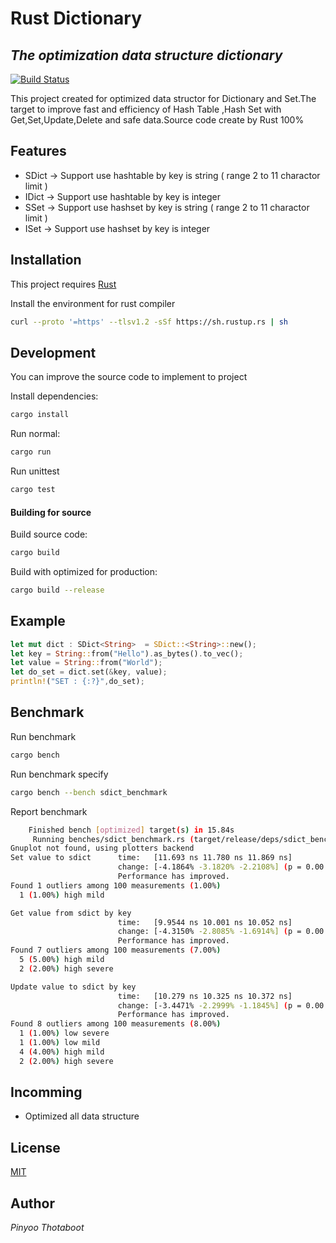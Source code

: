 # Rust Dictionary
## _The optimization data structure dictionary_

[![Build Status](https://travis-ci.org/joemccann/dillinger.svg?branch=master)](https://travis-ci.org/joemccann/dillinger)

This project created for optimized data structor for Dictionary and Set.The target to improve fast and efficiency of Hash Table ,Hash Set with Get,Set,Update,Delete and safe data.Source code create by Rust 100%

## Features

- SDict -> Support use hashtable by key is string ( range 2 to 11 charactor limit )
- IDict -> Support use hashtable by key is integer
- SSet  -> Support use hashset by key is string ( range 2 to 11 charactor limit )
- ISet  -> Support use hashset by key is integer

## Installation

This project requires [Rust](https://www.rust-lang.org/tools/install)

Install the environment for rust compiler

```sh
curl --proto '=https' --tlsv1.2 -sSf https://sh.rustup.rs | sh
```

## Development

You can improve the source code to implement to project 

Install dependencies:

```sh
cargo install
```

Run normal:

```sh
cargo run
```

Run unittest

```sh
cargo test
```

#### Building for source

Build source code:

```sh
cargo build
```

Build with optimized for production:

```sh
cargo build --release
```

## Example

```rs
let mut dict : SDict<String>  = SDict::<String>::new();
let key = String::from("Hello").as_bytes().to_vec();
let value = String::from("World");
let do_set = dict.set(&key, value);
println!("SET : {:?}",do_set);
```

## Benchmark

Run benchmark

```sh
cargo bench
```

Run benchmark specify

```sh
cargo bench --bench sdict_benchmark
```

Report benchmark

```sh
    Finished bench [optimized] target(s) in 15.84s
     Running benches/sdict_benchmark.rs (target/release/deps/sdict_benchmark-5e6c98c21226ae3f)
Gnuplot not found, using plotters backend
Set value to sdict      time:   [11.693 ns 11.780 ns 11.869 ns]
                        change: [-4.1864% -3.1820% -2.2108%] (p = 0.00 < 0.05)
                        Performance has improved.
Found 1 outliers among 100 measurements (1.00%)
  1 (1.00%) high mild

Get value from sdict by key
                        time:   [9.9544 ns 10.001 ns 10.052 ns]
                        change: [-4.3150% -2.8085% -1.6914%] (p = 0.00 < 0.05)
                        Performance has improved.
Found 7 outliers among 100 measurements (7.00%)
  5 (5.00%) high mild
  2 (2.00%) high severe

Update value to sdict by key
                        time:   [10.279 ns 10.325 ns 10.372 ns]
                        change: [-3.4471% -2.2999% -1.1845%] (p = 0.00 < 0.05)
                        Performance has improved.
Found 8 outliers among 100 measurements (8.00%)
  1 (1.00%) low severe
  1 (1.00%) low mild
  4 (4.00%) high mild
  2 (2.00%) high severe
```

## Incomming

- Optimized all data structure

## License

[MIT](https://github.com/pinyoothotaboot/dictionary/blob/main/LICENSE)

## Author
_Pinyoo Thotaboot_
